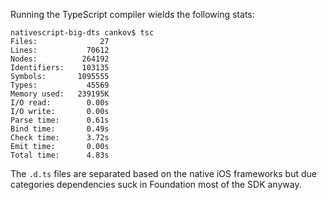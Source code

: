 Running the TypeScript compiler wields the following stats:
```
nativescript-big-dts cankov$ tsc
Files:              27
Lines:           70612
Nodes:          264192
Identifiers:    103135
Symbols:       1095555
Types:           45569
Memory used:   239195K
I/O read:        0.00s
I/O write:       0.00s
Parse time:      0.61s
Bind time:       0.49s
Check time:      3.72s
Emit time:       0.00s
Total time:      4.83s
```
The `.d.ts` files are separated based on the native iOS frameworks but due categories dependencies suck in Foundation most of the SDK anyway.